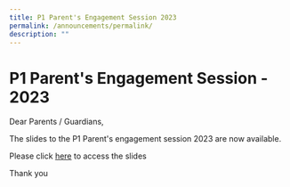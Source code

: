 ```yaml
---
title: P1 Parent's Engagement Session 2023
permalink: /announcements/permalink/
description: ""
---
```

# **P1 Parent's Engagement Session - 2023**

Dear Parents / Guardians,

The slides to the P1 Parent's engagement session 2023 are now available.

Please click [here](/files/2023/2023%20P1%20Parents%20Engagement%20Session%202023%20PDF_compressed.pdf) to access the slides

Thank you